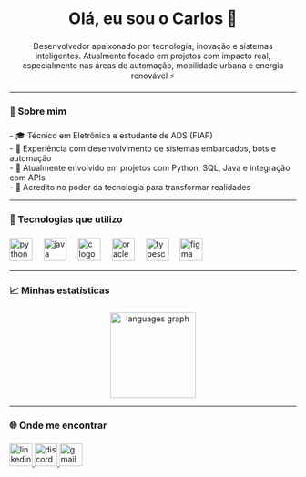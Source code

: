 <h1 align="center">Olá, eu sou o Carlos 👋</h1>

###

<p align="center">Desenvolvedor apaixonado por tecnologia, inovação e sistemas inteligentes. Atualmente focado em projetos com impacto real, especialmente nas áreas de automação, mobilidade urbana e energia renovável ⚡</p>


---
<h3 align="left">🧠 Sobre mim</h3>

###

<p align="left">- 🎓 Técnico em Eletrônica e estudante de ADS (FIAP)  <br>- 🔧 Experiência com desenvolvimento de sistemas embarcados, bots e automação  <br>- 💬 Atualmente envolvido em projetos com Python, SQL, Java e integração com APIs  <br>- 🚀 Acredito no poder da tecnologia para transformar realidades</p>

---

<h3 align="left">🚀 Tecnologias que utilizo</h3>

###

<div align="left">
  <img src="https://cdn.jsdelivr.net/gh/devicons/devicon/icons/python/python-original.svg" height="40" alt="python logo"  />
  <img width="12" />
  <img src="https://skillicons.dev/icons?i=java" height="40" alt="java logo"  />
  <img width="12" />
  <img src="https://cdn.jsdelivr.net/gh/devicons/devicon/icons/c/c-line.svg" height="40" alt="c logo"  />
  <img width="12" />
  <img src="https://img.shields.io/badge/Oracle-F80000?logo=oracle&logoColor=white&style=for-the-badge" height="40" alt="oracle logo"  />
  <img width="12" />
  <img src="https://cdn.jsdelivr.net/gh/devicons/devicon/icons/typescript/typescript-original.svg" height="40" alt="typescript logo"  />
  <img width="12" />
  <img src="https://cdn.jsdelivr.net/gh/devicons/devicon/icons/figma/figma-original.svg" height="40" alt="figma logo"  />
</div>

---

<h3 align="left">📈 Minhas estatísticas</h3>

###

<div align="center">
  <img src="https://github-readme-stats.vercel.app/api/top-langs?username=csclementino&locale=pt-br&hide_title=false&layout=compact&card_width=320&langs_count=5&theme=gruvbox_light&hide_border=true&order=2" height="150" alt="languages graph"  />
</div>

---

<h3 align="left">🌐 Onde me encontrar</h3>

###

<div align="left">
  <a href="https://www.linkedin.com/in/carlosclementino" target="_blank">
    <img src="https://img.shields.io/static/v1?message=LinkedIn&logo=linkedin&label=&color=F28D52&logoColor=&labelColor=&style=for-the-badge" height="40" alt="linkedin logo"  />
  </a>
  <a href="@mistercharles" target="_blank">
    <img src="https://img.shields.io/static/v1?message=Discord&logo=discord&label=&color=59514F&logoColor=F28D52&labelColor=&style=for-the-badge" height="40" alt="discord logo"  />
  </a>
  <a href="carlos-clementino@outlook.com" target="_blank">
    <img src="https://img.shields.io/static/v1?message=Gmail&logo=gmail&label=&color=59514F&logoColor=F28D52&labelColor=&style=for-the-badge" height="40" alt="gmail logo"  />
  </a>
</div>


